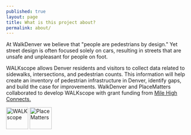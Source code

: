 ```yaml
---
published: true
layout: page
title: What is this project about?
permalink: about/
---
```


At WalkDenver we believe that "people are pedestrians by design." Yet
street design is often focused solely on cars, resulting in streets that
are unsafe and unpleasant for people on foot.</p>

WALKscope allows Denver residents and visitors to collect data related
to sidewalks, intersections, and pedestrian counts. This information will
help create an inventory of pedestrian infrastructure in Denver, identify
gaps, and build the case for improvements. WalkDenver and PlaceMatters
collaborated to develop WALKscope with grant funding from
<a href="http://www.milehighconnects.org/">Mile High Connects.</a></p>

<img src="img/walkscope-alt.png" height="60" alt="WALKscope">
<img src="img/placematters.png" height="60" alt="PlaceMatters">
